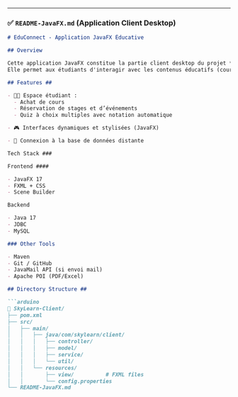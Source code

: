 
---

### ✅ `README-JavaFX.md` (Application Client Desktop)

```markdown
# EduConnect - Application JavaFX Éducative

## Overview

Cette application JavaFX constitue la partie client desktop du projet **EduConnect**, développée dans le cadre du module PIDEV à **Esprit School of Engineering** (2024-2025).  
Elle permet aux étudiants d'interagir avec les contenus éducatifs (cours, stages, événements), et de passer des quiz évalués dynamiquement.

## Features ##

- 🧑‍🎓 Espace étudiant :
  - Achat de cours
  - Réservation de stages et d’événements
  - Quiz à choix multiples avec notation automatique

- 🎮 Interfaces dynamiques et stylisées (JavaFX)

- 🔗 Connexion à la base de données distante

Tech Stack ###

Frontend ####

- JavaFX 17
- FXML + CSS
- Scene Builder

Backend

- Java 17
- JDBC
- MySQL

### Other Tools

- Maven
- Git / GitHub
- JavaMail API (si envoi mail)
- Apache POI (PDF/Excel)

## Directory Structure ##

```arduino
📂 SkyLearn-Client/
├── pom.xml
├── src/
│   ├── main/
│   │   ├── java/com/skylearn/client/
│   │   │   ├── controller/
│   │   │   ├── model/
│   │   │   ├── service/
│   │   │   └── util/
│   │   └── resources/
│   │       ├── view/          # FXML files
│   │       └── config.properties
└── README-JavaFX.md

